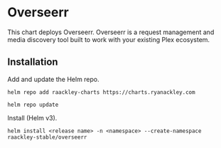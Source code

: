 # Overseerr

This chart deploys Overseerr.  Overseerr is a request management and media discovery tool built to work with your existing Plex ecosystem.

## Installation

Add and update the Helm repo.

```
helm repo add raackley-charts https://charts.ryanackley.com
```

```
helm repo update
```

Install (Helm v3).

```
helm install <release name> -n <namespace> --create-namespace raackley-stable/overseerr
```
